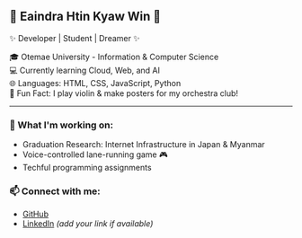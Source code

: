 ## 🌟 Eaindra Htin Kyaw Win 🌟

✨ Developer | Student | Dreamer ✨

🎓 Otemae University - Information & Computer Science  
💻 Currently learning Cloud, Web, and AI  
🌐 Languages: HTML, CSS, JavaScript, Python  
🌸 Fun Fact: I play violin & make posters for my orchestra club!

---

### 🌱 What I'm working on:
- Graduation Research: Internet Infrastructure in Japan & Myanmar
- Voice-controlled lane-running game 🎮
- Techful programming assignments

### 📫 Connect with me:
- [GitHub](https://github.com/Eaindra22)
- [LinkedIn](#) *(add your link if available)*

